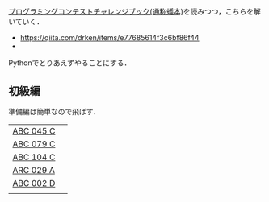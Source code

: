 # 

[プログラミングコンテストチャレンジブック(通称蟻本)](https://www.amazon.co.jp/%E3%83%97%E3%83%AD%E3%82%B0%E3%83%A9%E3%83%9F%E3%83%B3%E3%82%B0%E3%82%B3%E3%83%B3%E3%83%86%E3%82%B9%E3%83%88%E3%83%81%E3%83%A3%E3%83%AC%E3%83%B3%E3%82%B8%E3%83%96%E3%83%83%E3%82%AF-%E7%AC%AC2%E7%89%88-%EF%BD%9E%E5%95%8F%E9%A1%8C%E8%A7%A3%E6%B1%BA%E3%81%AE%E3%82%A2%E3%83%AB%E3%82%B4%E3%83%AA%E3%82%BA%E3%83%A0%E6%B4%BB%E7%94%A8%E5%8A%9B%E3%81%A8%E3%82%B3%E3%83%BC%E3%83%87%E3%82%A3%E3%83%B3%E3%82%B0%E3%83%86%E3%82%AF%E3%83%8B%E3%83%83%E3%82%AF%E3%82%92%E9%8D%9B%E3%81%88%E3%82%8B%EF%BD%9E-%E7%A7%8B%E8%91%89%E6%8B%93%E5%93%89/dp/4839941068)を読みつつ，こちらを解いていく．

- https://qiita.com/drken/items/e77685614f3c6bf86f44
- 

Pythonでとりあえずやることにする．

## 初級編

準備編は簡単なので飛ばす．

|                                 |     |
| ------------------------------- | --- |
| [ABC 045 C](./src/abc_045_c.py) |     |
| [ABC 079 C](./src/abc_079_c.py) |     |
| [ABC 104 C](./src/abc_104_c.py) |     |
| [ARC 029 A](./src/arc_029_a.py) |     |
| [ABC 002 D](./src/abc_002_d.py) |     |
|                                 |     |

